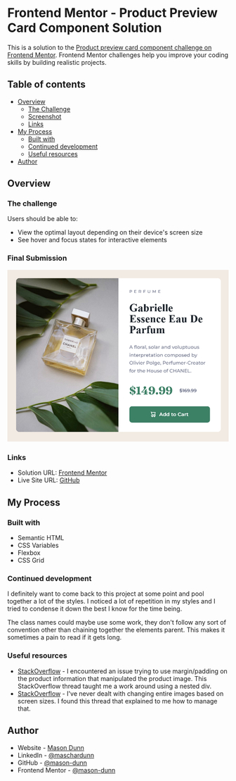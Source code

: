 # Frontend Mentor - Product Preview Card Component Solution

This is a solution to the [Product preview card component challenge on Frontend Mentor](https://www.frontendmentor.io/challenges/product-preview-card-component-GO7UmttRfa). Frontend Mentor challenges help you improve your coding skills by building realistic projects. 

## Table of contents

- [Overview](#overview)
  - [The Challenge](#the-challenge)
  - [Screenshot](#screenshot)
  - [Links](#links)
- [My Process](#my-process)
  - [Built with](#built-with)
  - [Continued development](#continued-development)
  - [Useful resources](#useful-resources)
- [Author](#author)

## Overview

### The challenge

Users should be able to:

- View the optimal layout depending on their device's screen size
- See hover and focus states for interactive elements

### Final Submission

![](./screenshot.png)

### Links

- Solution URL: [Frontend Mentor](https://www.frontendmentor.io/solutions/product-preview-card-component-with-html-and-css-DSLSfHwTC_)
- Live Site URL: [GitHub](https://mason-dunn.github.io/product-preview-card-component/)

## My Process

### Built with

- Semantic HTML
- CSS Variables
- Flexbox
- CSS Grid

### Continued development

I definitely want to come back to this project at some point and pool together a lot of the styles. I noticed a lot of repetition in my styles and I tried to condense it down the best I know for the time being.

The class names could maybe use some work, they don't follow any sort of convention other than chaining together the elements parent. This makes it sometimes a pain to read if it gets long.

### Useful resources

- [StackOverflow]([https://www.example.com](https://stackoverflow.com/questions/32765039/using-margin-on-flex-items)) - I encountered an issue trying to use margin/padding on the product information that manipulated the product image. This StackOverflow thread taught me a work around using a nested div.
- [StackOverflow]([https://www.example.com](https://stackoverflow.com/questions/27853884/media-queries-and-image-swapping)) - I've never dealt with changing entire images based on screen sizes. I found this thread that explained to me how to manage that.

## Author

- Website - [Mason Dunn](https://www.masoncharlesdunn.dev)
- LinkedIn - [@maschardunn](https://www.linkedin.com/in/maschardunn/)
- GitHub - [@mason-dunn](https://github.com/mason-dunn)
- Frontend Mentor - [@mason-dunn](https://www.frontendmentor.io/profile/mason-dunn)

